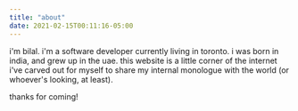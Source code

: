 ```yaml
---
title: "about"
date: 2021-02-15T00:11:16-05:00
---
```


i'm bilal. 
i'm a software developer currently living in toronto. 
i was born in india, and grew up in the uae. 
this website is a little corner of the internet i've carved out for myself to share my internal monologue with the world (or whoever's looking, at least).

thanks for coming!
